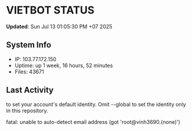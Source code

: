 # VIETBOT STATUS
**Updated**: Sun Jul 13 01:05:30 PM +07 2025

## System Info
- IP: 103.77.172.150
- Uptime: up 1 week, 16 hours, 52 minutes
- Files: 43671

## Last Activity

to set your account's default identity.
Omit --global to set the identity only in this repository.

fatal: unable to auto-detect email address (got 'root@vinh3690.(none)')
